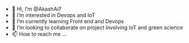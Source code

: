 - 👋 Hi, I’m @AkashAi7
- 👀 I’m interested in Devops and IoT 
- 🌱 I’m currently learning Front end and Devops 
- 💞️ I’m looking to collaborate on project involving IoT and green science 
- 📫 How to reach me ...

<!---
AkashAi7/AkashAi7 is a ✨ special ✨ repository because its `README.md` (this file) appears on your GitHub profile.
You can click the Preview link to take a look at your changes.
--->
